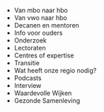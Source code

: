 * Van mbo naar hbo
* Van vwo naar hbo
* Decanen en mentoren
* Info voor ouders
* Onderzoek
* Lectoraten
* Centres of expertise
* Transitie
* Wat heeft onze regio nodig?
* Podcasts
* Interview
* Waardevolle Wijken
* Gezonde Samenleving